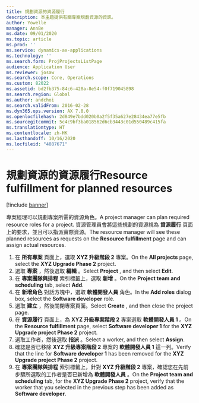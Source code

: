 ```yaml
---
title: 規劃資源的資源履行
description: 本主題提供有關專案規劃資源的資訊。
author: Yowelle
manager: AnnBe
ms.date: 09/01/2020
ms.topic: article
ms.prod: ''
ms.service: dynamics-ax-applications
ms.technology: ''
ms.search.form: ProjProjectsListPage
audience: Application User
ms.reviewer: josaw
ms.search.scope: Core, Operations
ms.custom: 82022
ms.assetid: bd2fb375-84c6-428a-8e54-f0f719045898
ms.search.region: Global
ms.author: andchoi
ms.search.validFrom: 2016-02-28
ms.dyn365.ops.version: AX 7.0.0
ms.openlocfilehash: 2d849e7bdd020b0a2f5f35a627e28434ea77e5fb
ms.sourcegitcommit: 5c4c9bf3ba018562d6cb3443c01d550489c415fa
ms.translationtype: HT
ms.contentlocale: zh-HK
ms.lasthandoff: 10/16/2020
ms.locfileid: "4087671"
---
```

# <a name="resource-fulfillment-for-planned-resources"></a><span data-ttu-id="7a6ce-103">規劃資源的資源履行</span><span class="sxs-lookup"><span data-stu-id="7a6ce-103">Resource fulfillment for planned resources</span></span>

[!include [banner](../includes/banner.md)]

<span data-ttu-id="7a6ce-104">專案經理可以規劃專案所需的資源角色。</span><span class="sxs-lookup"><span data-stu-id="7a6ce-104">A project manager can plan required resource roles for a project.</span></span> <span data-ttu-id="7a6ce-105">資源管理員會將這些規劃的資源視為 **資源履行** 頁面上的要求，並且可以指派實際資源。</span><span class="sxs-lookup"><span data-stu-id="7a6ce-105">The resource manager will see these planned resources as requests on the **Resource fulfillment** page and can assign actual resources.</span></span>

1. <span data-ttu-id="7a6ce-106">在 **所有專案** 頁面上，選取 **XYZ 升級階段 2** 專案。</span><span class="sxs-lookup"><span data-stu-id="7a6ce-106">On the **All projects** page, select the **XYZ Upgrade Phase 2** project.</span></span>
2. <span data-ttu-id="7a6ce-107">選取 **專案** ，然後選取 **編輯** 。</span><span class="sxs-lookup"><span data-stu-id="7a6ce-107">Select **Project** , and then select **Edit**.</span></span>
3. <span data-ttu-id="7a6ce-108">在 **專案團隊與排程** 索引標籤上，選取 **新增** 。</span><span class="sxs-lookup"><span data-stu-id="7a6ce-108">On the **Project team and scheduling** tab, select **Add**.</span></span>
4. <span data-ttu-id="7a6ce-109">在 **新增角色** 對話方塊中，選取 **軟體開發人員** 角色。</span><span class="sxs-lookup"><span data-stu-id="7a6ce-109">In the **Add roles** dialog box, select the **Software developer** role.</span></span>
5. <span data-ttu-id="7a6ce-110">選取 **建立** ，然後關閉專案頁面。</span><span class="sxs-lookup"><span data-stu-id="7a6ce-110">Select **Create** , and then close the project page.</span></span>
6. <span data-ttu-id="7a6ce-111">在 **資源履行** 頁面上，為 **XYZ 升級專案階段 2** 專案選取 **軟體開發人員 1** 。</span><span class="sxs-lookup"><span data-stu-id="7a6ce-111">On the **Resource fulfillment** page, select **Software developer 1** for the **XYZ Upgrade project Phase 2** project.</span></span>
7. <span data-ttu-id="7a6ce-112">選取工作者，然後選取 **指派** 。</span><span class="sxs-lookup"><span data-stu-id="7a6ce-112">Select a worker, and then select **Assign**.</span></span>
8. <span data-ttu-id="7a6ce-113">確認是否已移除 **XYZ 升級專案階段 2** 專案的 **軟體開發人員 1** 這一列。</span><span class="sxs-lookup"><span data-stu-id="7a6ce-113">Verify that the line for **Software developer 1** has been removed for the **XYZ Upgrade project Phase 2** project.</span></span>
9. <span data-ttu-id="7a6ce-114">在 **專案團隊與排程** 索引標籤上，針對 **XYZ 升級階段 2** 專案，確認您在先前步驟所選取的工作者是否已新增為 **軟體開發人員** 。</span><span class="sxs-lookup"><span data-stu-id="7a6ce-114">On the **Project team and scheduling** tab, for the **XYZ Upgrade Phase 2** project, verify that the worker that you selected in the previous step has been added as **Software developer**.</span></span>
